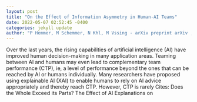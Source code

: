 ```yaml
--- 
layout: post 
title: "On the Effect of Information Asymmetry in Human-AI Teams" 
date: 2022-05-07 02:52:45 -0400 
categories: jekyll update 
author: "P Hemmer, M Schemmer, N Khl, M Vssing - arXiv preprint arXiv , 2022" 
--- 
```

Over the last years, the rising capabilities of artificial intelligence (AI) have improved human decision-making in many application areas. Teaming between AI and humans may even lead to complementary team performance (CTP), ie, a level of performance beyond the ones that can be reached by AI or humans individually. Many researchers have proposed using explainable AI (XAI) to enable humans to rely on AI advice appropriately and thereby reach CTP. However, CTP is rarely Cites: Does the Whole Exceed its Parts? The Effect of AI Explanations on